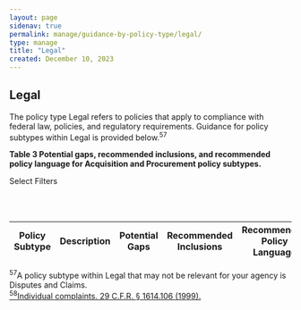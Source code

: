 ```yaml
---
layout: page
sidenav: true
permalink: manage/guidance-by-policy-type/legal/
type: manage
title: "Legal"
created: December 10, 2023
---
```


<h2 id="standards">
  Legal
</h2>
The policy type Legal refers to policies that apply to compliance with federal law, policies, and regulatory requirements. Guidance for policy subtypes within Legal is provided below.<sup>57</sup>

<div class="q-table" id="policytype-table">
  <p class="table-heading" id="legal">
      <b>Table 3 Potential gaps, recommended inclusions, and recommended policy language for Acquisition and Procurement policy subtypes.</b>
  </p>
  <div id="table-filter-list" class="dropdown-check-list" >
    <span class="dropdown">Select Filters</span>
    <ul class="items" id="picklist-filter">
    </ul>
    <br><br>
  </div>
  <table class="it-table">
    <thead>
    <tr>
      <th id="style">Policy Subtype</th>
      <th>Description</th>
      <th>Potential Gaps</th>
      <th>Recommended Inclusions</th>
      <th id="RPL">Recommended Policy Language</th>
    </tr>
    </thead>
    <tbody id="table-body">
    </tbody>
  </table>
</div>

<a class="hover-large nolink"><sup>57</sup>A policy subtype within Legal that may not be relevant for your agency is Disputes and Claims.</a>
<br>
<a class="hover-large" href="https://www.govinfo.gov/content/pkg/USCODE-2009-title42/html/USCODE-2009-title42-chap126.htm"><sup>58</sup>Individual complaints. 29 C.F.R. § 1614.106 (1999).</a>
<br>

